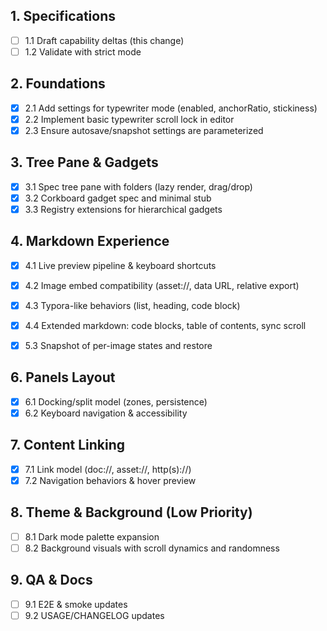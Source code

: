 ## 1. Specifications
- [ ] 1.1 Draft capability deltas (this change)
- [ ] 1.2 Validate with strict mode

## 2. Foundations
- [x] 2.1 Add settings for typewriter mode (enabled, anchorRatio, stickiness)
- [x] 2.2 Implement basic typewriter scroll lock in editor
- [x] 2.3 Ensure autosave/snapshot settings are parameterized

## 3. Tree Pane & Gadgets
- [x] 3.1 Spec tree pane with folders (lazy render, drag/drop)
- [x] 3.2 Corkboard gadget spec and minimal stub
- [x] 3.3 Registry extensions for hierarchical gadgets

## 4. Markdown Experience
- [x] 4.1 Live preview pipeline & keyboard shortcuts
- [x] 4.2 Image embed compatibility (asset://, data URL, relative export)
- [x] 4.3 Typora-like behaviors (list, heading, code block)
- [x] 4.4 Extended markdown: code blocks, table of contents, sync scroll

- [x] 5.3 Snapshot of per-image states and restore

## 6. Panels Layout
- [x] 6.1 Docking/split model (zones, persistence)
- [x] 6.2 Keyboard navigation & accessibility

## 7. Content Linking
- [x] 7.1 Link model (doc://, asset://, http(s)://)
- [x] 7.2 Navigation behaviors & hover preview

## 8. Theme & Background (Low Priority)
- [ ] 8.1 Dark mode palette expansion
- [ ] 8.2 Background visuals with scroll dynamics and randomness

## 9. QA & Docs
- [ ] 9.1 E2E & smoke updates
- [ ] 9.2 USAGE/CHANGELOG updates
